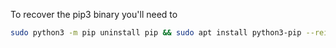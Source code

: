 

To recover the pip3 binary you'll need to 

```bash
sudo python3 -m pip uninstall pip && sudo apt install python3-pip --reinstall.
```
